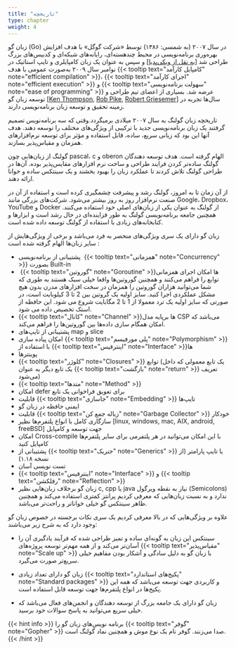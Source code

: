```yaml
---
title: "تاریخچه"
type: chapter
weight: 4
---
```


زبان گو (Go) در سال ۲۰۰۷ (به شمسی: ۱۳۸۶) توسط «شرکت گوگل» با هدف افزایش بهره‌وری برنامه‌نویسی در محیط چندهسته‌ای، رایانه‌های شبکه‌ای و کدبیس‌های بزرگ طراحی شد [[به نقل از ویکی‌پدیا](https://fa.wikipedia.org/wiki/%DA%AF%D9%88_(%D8%B2%D8%A8%D8%A7%D9%86_%D8%A8%D8%B1%D9%86%D8%A7%D9%85%D9%87%E2%80%8C%D9%86%D9%88%DB%8C%D8%B3%DB%8C))] و سپس به عنوان یک زبان کامپایلری و تایپ استاتیک در نوامبر سال ۲۰۰۹ به‌صورت عمومی با هدف {{< tooltip text="کامپایل کارآمد" note="efficient compilation" >}}، {{< tooltip text="اجرای کارآمد" note="efficient execution" >}} و {{< tooltip text="سهولت برنامه‌نویسی" note="ease of programming" >}} عرضه شد. بسیاری از اعضای تیم طراحی و توسعه زبان گو [[Ken Thompson](https://en.wikipedia.org/wiki/Ken_Thompson), [Rob Pike](https://en.wikipedia.org/wiki/Rob_Pike), [Robert Griesemer](https://en.wikipedia.org/wiki/Robert_Griesemer)] سال‌ها تجربه در زمینه تحقیق و توسعه زبان برنامه‌نویسی دارند.

تاریخچه زبان گولنگ به سال ۲۰۰۷ میلادی برمیگردد.وقتی که سه برنامه‌نویس تصمیم گرفتند یک زبان برنامه‌نویسی جدید با ترکیبی از ویژگی‌های مختلف را توسعه دهند. هدف آنها این بود که زبانی سریع، ساده، قابل استفاده و مؤثر برای توسعه نرم‌افزارهای همزمان و مقیاس‌پذیر بسازند.

گولنگ از زبان‌هایی چون pascal، c و oberon الهام گرفته است. هدف توسعه دهندگان گولنگ ساده‌تر کردن فرایند طراحی و ساخت نرم افزارهای مقایس‌پذیر بوده.
آن‌ها در طراحی گولنگ تلاش کردند تا عملکرد زبان را بهبود بخشند و یک سینتکس ساده و خوانا ارائه دهند.

از آن زمان تا به امروز، گولنگ رشد و پیشرفت چشمگیری کرده است و استفاده از آن در صنعت نرم‌افزار روز به روز بیشتر می‌شود. شرکت‌های بزرگی مانند Google، Dropbox، YouTube و Docker از گولنگ به عنوان یکی از زبان‌های اصلی خود استفاده می‌کنند. همچنین جامعه برنامه‌نویسی گولنگ به طور فزاینده‌ای در حال رشد است و ابزارها و کتابخانه‌های زیادی با استقاده از گولنگ توسعه داده شده است.

زبان گو دارای یک سری ویژگی‌های منحصر به فرد می‌باشد و برخی از ویژگی‌هایش از سایر زبان‌ها الهام گرفته شده است :

-   پشتیبانی از برنامه‌نویسی  {{< tooltip text="همزمانی" note="Concurrency" >}} بصورت Built-in 
-    {{< tooltip text="گوروتین" note="Goroutine" >}}‌ها امکان اجرای همزمانی توابع را فراهم می‌کنند و همچنین گوروتین‌ها واقعا خیلی سبک هستند به طوری که شما می‌توانید هزاران گوروتین را همزمان در سخت افزارهای مدرن بدون هیچ مشکل عملکردی اجرا کنید. سایز اولیه یک گروتین بین 2 تا 3 کیلوبایت است، در صورتی که سایز اولیه یک ترد معمولا از 1 تا 2 مگابایت شروع می شود. این حافظه از استک تخصیص داده می شود.
-   {{< tooltip text="کانال" note="Channel" >}}‌ها برپایه مدل CSP می‌باشد که امکان همگام سازی داده‌ها بین گوروتین‌ها را فراهم می‌کند.
-   پشتیبانی از تایپ‌های map و slice
-   امکان پیاده سازی {{< tooltip text="پلی مورفیسم" note="Polymorphism" >}} با استفاده از  {{< tooltip text="اینترفیس" note="Interface" >}}‌ها
-   پوینترها
-    {{< tooltip text="کلوژر" note="Closures" >}} توابع (یک تابع معمولی که داخل یک تابع دیگر به عنوان  {{< tooltip text="بازگشت" note="return" >}} تعریف می‌شود)
-   {{< tooltip text="متدها" note="Method" >}}
-   امکان defer برای تعویق فراخوانی یک تابع
-   قابلیت  {{< tooltip text="جاسازی" note="Embedding" >}} تایپ‌ها
-   ایمنی حافظه در زبان گو
-   قابلیت {{< tooltip text="زباله جمع کن" note="Garbage Collector" >}} خودکار
-   سازگاری کامل با انواع پلتفرم‌ها نظیر [linux, windows, mac, AIX, android, freeBSD] جهت توسعه و کامپایل
-   امکان Cross-compile با این امکان می‌توانید در هر پلتفرمی برای سایر پلتفرم‌ها کامپایل کنید
-   پشتیبانی از {{< tooltip text="جنریک" note="Generics" >}} یا تایپ پارامتر (از نسخه ۱.۱۸)
-   تست نویسی آسان
-    {{< tooltip text="اینترفیس" note="Interface" >}} و  {{< tooltip text="رفلکشن" note="Reflection" >}}
-   زبان گو برخلاف زبان‌هایی نظیر c, cpp یا java نیاز به نقطه ویرگول (Semicolons) ندارد و به نسبت زبان‌هایی که معرفی کردیم پرانتز کمتری استفاده می‌کند و همچنین ظاهر سینتکس گو خیلی خواناتر و راحت‌تر می‌باشد.


علاوه بر ویژگی‌هایی که در بالا معرفی کردیم یک سری نکات برجسته در خصوص زبان گو وجود دارد که به شرح زیر می‌باشند:

-   سینتکس این زبان به گونه‌ای ساده و تمیز طراحی شده که فرآیند یادگیری آن را آسان‌تر می‌کند و از همه مهم‌تر توسعه پروژه‌های {{< tooltip text="مقیاس‌پذیر" note="Scale up" >}} با زبان گو به دلیل سادگی و آشکار بودن مفاهیم خیلی سریع‌تر صورت می‌گیرد.
    
-   زبان گو دارای تعداد زیادی {{< tooltip text="پکیج‌های استاندارد" note="Standard packages" >}} و کاربردی جهت توسعه می‌باشد که همه این پکیج‌ها در انواع پلتفرم‌ها جهت توسعه قابل استفاده است.
    
-   زبان گو دارای یک جامعه بزرگ از توسعه دهندگان و انجمن‌های فعال می‌باشد که خیلی سریع می‌توانید به پاسخ سوالات خود برسید.


{{< hint info >}}
برنامه نویس‌های زبان گو را {{< tooltip text="گوفر" note="Gopher" >}} صدا می‌زنند.
گوفر نام یک نوع موش و همچنین نماد گولنگ است.
{{< /hint >}}
